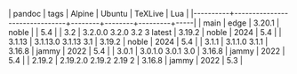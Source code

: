| pandoc   | tags                          | Alpine | Ubuntu | TeXLive | Lua |
|----------+-------------------------------+--------+--------+---------+-----|
| main     | edge                          | 3.20.1 | noble  |         | 5.4 |
| 3.2      | 3.2.0.0  3.2.0  3.2  3 latest | 3.19.2 | noble  |    2024 | 5.4 |
| 3.1.13   | 3.1.13.0 3.1.13 3.1           | 3.19.2 | noble  |    2024 | 5.4 |
| 3.1.1    | 3.1.1.0  3.1.1                | 3.16.8 | jammy  |    2022 | 5.4 |
| 3.0.1    | 3.0.1.0  3.0.1  3.0           | 3.16.8 | jammy  |    2022 | 5.4 |
| 2.19.2   | 2.19.2.0 2.19.2 2.19 2        | 3.16.8 | jammy  |    2022 | 5.3 |
